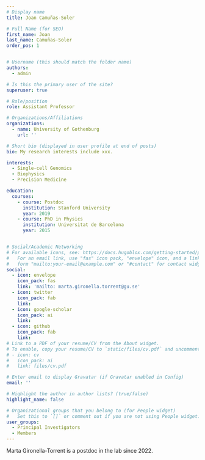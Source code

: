 ```yaml
---
# Display name
title: Joan Camuñas-Soler

# Full Name (for SEO)
first_name: Joan
last_name: Camuñas-Soler
order_pos: 1


# Username (this should match the folder name)
authors:
  - admin

# Is this the primary user of the site?
superuser: true

# Role/position
role: Assistant Professor

# Organizations/Affiliations
organizations:
  - name: University of Gothenburg
    url: ''

# Short bio (displayed in user profile at end of posts)
bio: My research interests include xxx.

interests:
  - Single-cell Genomics
  - Biophysics
  - Precision Medicine

education:
  courses:
    - course: Postdoc
      institution: Stanford University
      year: 2019
    - course: PhD in Physics
      institution: Universitat de Barcelona
      year: 2015


# Social/Academic Networking
# For available icons, see: https://docs.hugoblox.com/getting-started/page-builder/#icons
#   For an email link, use "fas" icon pack, "envelope" icon, and a link in the
#   form "mailto:your-email@example.com" or "#contact" for contact widget.
social:
  - icon: envelope
    icon_pack: fas
    link: 'mailto: marta.gironella.torrent@gu.se'
  - icon: twitter
    icon_pack: fab
    link:
  - icon: google-scholar
    icon_pack: ai
    link:
  - icon: github
    icon_pack: fab
    link:
# Link to a PDF of your resume/CV from the About widget.
# To enable, copy your resume/CV to `static/files/cv.pdf` and uncomment the lines below.
# - icon: cv
#   icon_pack: ai
#   link: files/cv.pdf

# Enter email to display Gravatar (if Gravatar enabled in Config)
email: ''

# Highlight the author in author lists? (true/false)
highlight_name: false

# Organizational groups that you belong to (for People widget)
#   Set this to `[]` or comment out if you are not using People widget.
user_groups:
  - Principal Investigators
  - Members
---
```


Marta Gironella-Torrent is a postdoc in the lab since 2022.
